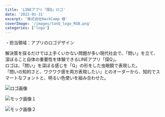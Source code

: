 ```yaml
---
title: 'LINEアプリ「探Q」ロゴ'
date: '2022-01-31'
excerpt: '株式会社HackCamp 様'
coverImage: '/images/tanQ_logo_RGB.png'
categories: ['logo']
---
```


・担当領域：アプリのロゴデザイン

解決策を探るだけでは上手くいかない問題が多い現代社会で、「問い」を立て、深ぼること自体の重要性を体験できるLINEアプリ「探Q」。  
ロゴは、「問い」を深ぼる感じを「Q」の形をした虫眼鏡で表現した。  
「問いの知的さと、ワクワク感を両方表現したい」とのオーダーから、知的でスマートなフォントと、明るい色使いを組み合わせた。  

![ロゴ画像](/images/tanQ_logo_RGB.png)

![モック画像１](/images/tanQ_Mockup01.png)

![モック画像２](/images/tanQ_Mockup02.png)
